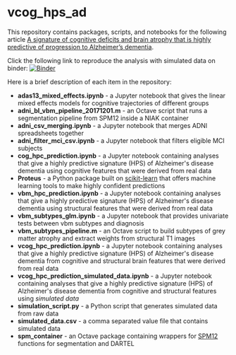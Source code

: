 # vcog_hps_ad

This repository contains packages, scripts, and notebooks for the following article [A signature of cognitive deficits and brain atrophy that is highly predictive of progression to Alzheimer’s dementia](https://doi.org/10.1101/352344).

Click the following link to reproduce the analysis with simulated data on binder: [![Binder](https://mybinder.org/badge.svg)](https://mybinder.org/v2/gh/HanadS/vcog_hps_ad/master?filepath=%2Fvcog_hpc_prediction_simulated_data.ipynb)  

Here is a brief description of each item in the repository:
* **adas13_mixed_effects.ipynb** -  a Jupyter notebook that gives the linear mixed effects models for cognitive trajectories of different groups
* **adni_bl_vbm_pipeline_20171201.m** - an Octave script that runs a segmentation pipeline from SPM12 inside a NIAK container
* **adni_csv_merging.ipynb** - a Jupyter notebook that merges ADNI spreadsheets together
* **adni_filter_mci_csv.ipynb** - a Jupyter notebook that filters eligible MCI subjects
* **cog_hpc_prediction.ipynb** - a Jupyter notebook containing analyses that give a  highly predictive signature (HPS) of Alzheimer's disease dementia using cognitive features that were derived from real data
* **Proteus** - a Python package built on [scikit-learn](http://scikit-learn.org/stable/#) that offers machine learning tools to make highly confident predictions
* **vbm_hpc_prediction.ipynb** - a Jupyter notebook containing analyses that give a highly predictive signature (HPS) of Alzheimer's disease dementia using structural features that were derived from real data
* **vbm_subtypes_glm.ipynb** - a Jupyter notebook that provides univariate tests between vbm subtypes and diagnosis
* **vbm_subtypes_pipeline.m** - an Octave script to build subtypes of grey matter atrophy and extract weights from structural T1 images
* **vcog_hpc_prediction.ipynb** - a Jupyter notebook containing analyses that give a highly predictive signature (HPS) of Alzheimer's disease dementia from cognitive and structural brain features that were derived from real data
* **vcog_hpc_prediction_simulated_data.ipynb** - a Jupyter notebook containing analyses that give a highly predictive signature (HPS) of Alzheimer's disease dementia from cognitive and structural features using *simulated data*
* **simulation_script.py** - a Python script that generates simulated data from raw data 
* **simulated_data.csv** - a comma separated value file that contains simulated data 
* **spm_container** - an Octave package containing wrappers for [SPM12](https://www.fil.ion.ucl.ac.uk/spm/software/spm12/) functions for segmentation and DARTEL 
 

 
 

 
 
  








